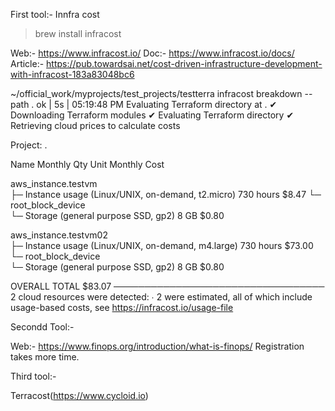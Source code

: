 First tool:- Innfra cost

>brew install infracost

Web:- https://www.infracost.io/
Doc:- https://www.infracost.io/docs/
Article:- https://pub.towardsai.net/cost-driven-infrastructure-development-with-infracost-183a83048bc6

 ~/official_work/myprojects/test_projects/testterra  infracost breakdown --path .                                                                                                                                      ok | 5s | 05:19:48 PM 
Evaluating Terraform directory at .
  ✔ Downloading Terraform modules 
  ✔ Evaluating Terraform directory 
  ✔ Retrieving cloud prices to calculate costs 

Project: .

 Name                                                 Monthly Qty  Unit   Monthly Cost 
                                                                                       
 aws_instance.testvm                                                                   
 ├─ Instance usage (Linux/UNIX, on-demand, t2.micro)          730  hours         $8.47 
 └─ root_block_device                                                                  
    └─ Storage (general purpose SSD, gp2)                       8  GB            $0.80 
                                                                                       
 aws_instance.testvm02                                                                 
 ├─ Instance usage (Linux/UNIX, on-demand, m4.large)          730  hours        $73.00 
 └─ root_block_device                                                                  
    └─ Storage (general purpose SSD, gp2)                       8  GB            $0.80 
                                                                                       
 OVERALL TOTAL                                                                  $83.07 
──────────────────────────────────
2 cloud resources were detected:
∙ 2 were estimated, all of which include usage-based costs, see https://infracost.io/usage-file





Secondd Tool:- 

Web:- https://www.finops.org/introduction/what-is-finops/
Registration takes more time.


Third tool:- 

Terracost(https://www.cycloid.io)